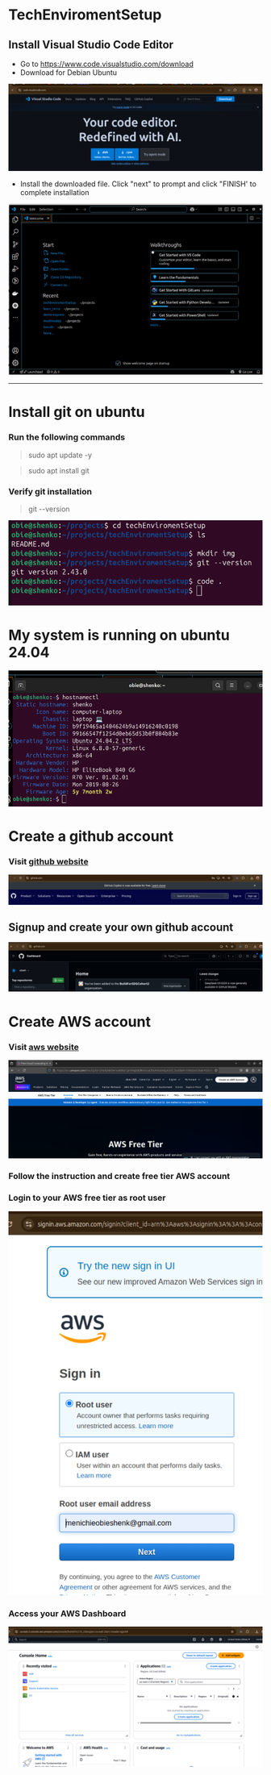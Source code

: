 # TechEnviromentSetup

## Install Visual Studio Code Editor
  - Go to <https://www.code.visualstudio.com/download>
  - Download for Debian Ubuntu

 ![vscodeDownload](./img/vscode_download.png)


  - Install the downloaded file. Click "next" to prompt and click "FINISH' to complete installation

  ![vscode](./img/launch%20VScode.png)
  
---
# Install git on ubuntu
### Run the following commands
> sudo apt update -y

> sudo apt install git

### Verify git installation
> git --version

![git_version](./img/git_confirm.png)

# My system is running on ubuntu 24.04
![ubuntuOs](./img/ubuntudistro.png)

# Create a github account

### Visit [github website](https://www.github.com)

![gitsignup](./img/github%20sginup.png)

## Signup and create your own github account

![gitdashboard](./img/githubdashboard.png)


# Create AWS account

### Visit [aws website](https://aws.amazon.com/free/?gclid=EAIaIQobChMIooK08a7LjAMVqZdQBh1izwyDEAAYASAAEgInZvD_BwE&trk=75f8a2e0-36ab-432b-bc54-675c3c4e7c6f&sc_channel=ps&ef_id=EAIaIQobChMIooK08a7LjAMVqZdQBh1izwyDEAAYASAAEgInZvD_BwE:G:s&s_kwcid=AL!4422!3!733981739756!e!!g!!aws%20console!22258829493!178306028067&all-free-tier.sort-by=item.additionalFields.SortRank&all-free-tier.sort-order=asc&awsf.Free%20Tier%20Types=*all&awsf.Free%20Tier%20Categories=*all)


![Create AWS Account](./img/awsfreetier.png)


### Follow the instruction and create free tier AWS account

### Login to your AWS free tier as root user

![root user](./img/awslogin.png)

### Access your AWS Dashboard

![aws dashboard](./img/aws_acct.png)


